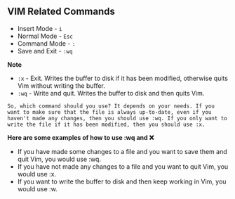 ## VIM Related Commands

- Insert Mode - `i`
- Normal Mode - `Esc`
- Command Mode - `:`
- Save and Exit - `:wq`  

**Note**

- `:x` - Exit. Writes the buffer to disk if it has been modified, otherwise quits Vim without writing the buffer.
- `:wq` - Write and quit. Writes the buffer to disk and then quits Vim.

```
So, which command should you use? It depends on your needs. If you want to make sure that the file is always up-to-date, even if you haven't made any changes, then you should use :wq. If you only want to write the file if it has been modified, then you should use :x.
```

**Here are some examples of how to use :wq and :x:**

- If you have made some changes to a file and you want to save them and quit Vim, you would use :wq.
- If you have not made any changes to a file and you want to quit Vim, you would use :x.
- If you want to write the buffer to disk and then keep working in Vim, you would use :w.